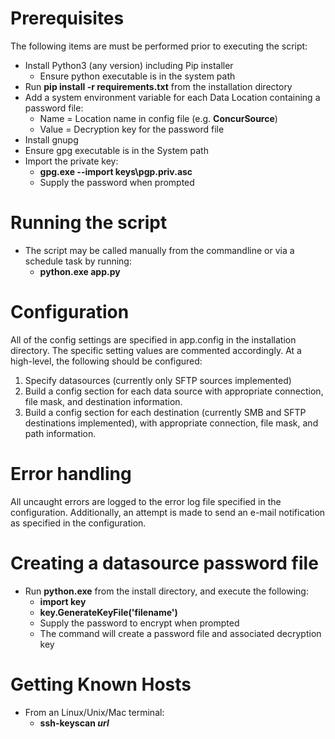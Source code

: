 # Prerequisites #
The following items are must be performed prior to executing the script:
* Install Python3 (any version) including Pip installer
    * Ensure python executable is in the system path
* Run **pip install -r requirements.txt** from the installation directory
* Add a system environment variable for each Data Location containing a password file:
    * Name = Location name in config file (e.g. **ConcurSource**)
    * Value = Decryption key for the password file
* Install gnupg
* Ensure gpg executable is in the System path
* Import the private key:
	* **gpg.exe --import keys\pgp.priv.asc**
    * Supply the password when prompted

# Running the script #
* The script may be called manually from the commandline or via a schedule task by running:
    * **python.exe app.py**

# Configuration #
All of the config settings are specified in app.config in the installation directory. The specific setting values are commented accordingly. At a high-level, the following should be configured:
1. Specify datasources (currently only SFTP sources implemented)
2. Build a config section for each data source with appropriate connection, file mask, and destination information.
3. Build a config section for each destination (currently SMB and SFTP destinations implemented), with appropriate connection, file mask, and path information.

# Error handling #
All uncaught errors are logged to the error log file specified in the configuration. Additionally, an attempt is made to send an e-mail notification as specified in the configuration.

# Creating a datasource password file #
* Run **python.exe** from the install directory, and execute the following:
    * **import key**
    * **key.GenerateKeyFile('filename')**
    * Supply the password to encrypt when prompted
    * The command will create a password file and associated decryption key

# Getting Known Hosts
* From an Linux/Unix/Mac terminal:
    * **ssh-keyscan _url_**